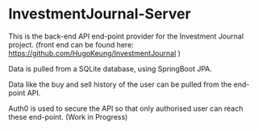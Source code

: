 # InvestmentJournal-Server

This is the back-end API end-point provider for the Investment Journal project.
(front end can be found here: https://github.com/HugoKeung/InvestmentJournal )

Data is pulled from a SQLite database, using SpringBoot JPA. 

Data like the buy and sell history of the user can be pulled from the end-point API.

Auth0 is used to secure the API so that only authorised user can reach these end-point. (Work in Progress)
